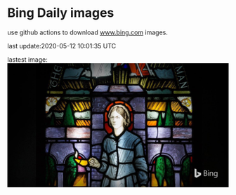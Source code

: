 # Bing Daily images

use github actions to download www.bing.com images.

last update:2020-05-12 10:01:35 UTC

lastest image:
![](images/FlorenceNightingale.jpg)